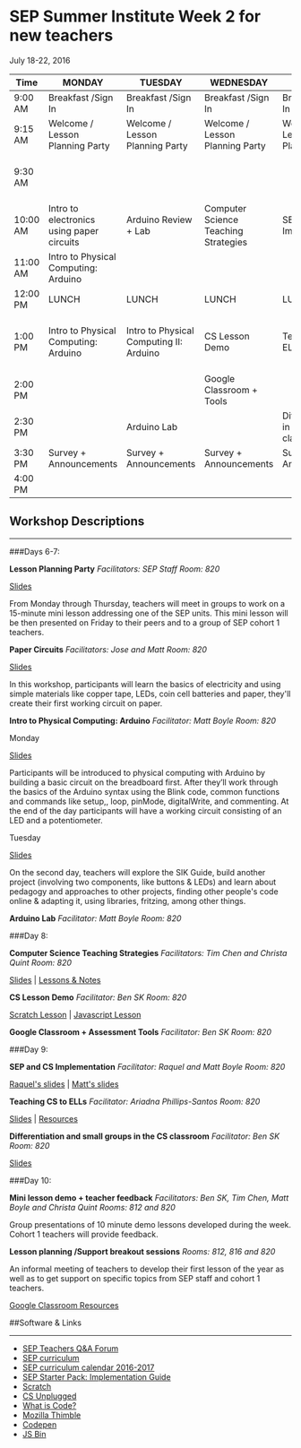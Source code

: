 # SEP Summer Institute Week 2 for new teachers
July 18-22, 2016


|Time | MONDAY | TUESDAY | WEDNESDAY | THURSDAY | FRIDAY |
| ----|--------|---------|-----------|----------|--------|
| 9:00 AM |Breakfast /Sign In|Breakfast /Sign In|Breakfast /Sign In|Breakfast /Sign In|Breakfast /Sign In
9:15 AM |Welcome / Lesson Planning Party |Welcome / Lesson Planning Party|Welcome / Lesson Planning Party|Welcome / Lesson Planning Party|Welcome / Lesson Planning Party|
9:30 AM | | | | | Mini lesson demo + feedback session
10:00 AM | Intro to electronics using paper circuits|Arduino Review + Lab|Computer Science Teaching Strategies|SEP & CS Implementation|
11:00 AM | Intro to Physical Computing: Arduino
12:00 PM |LUNCH|LUNCH|LUNCH|LUNCH|LUNCH|
1:00 PM |Intro to Physical Computing: Arduino|Intro to Physical Computing II: Arduino|CS Lesson Demo|Teaching CS to ELLs|Lesson planning / Support breakout sessions|
2:00 PM | | | Google Classroom + Tools|
2:30 PM | | Arduino Lab| | Differentiation in a CS classroom|
3:30 PM | Survey + Announcements | Survey + Announcements | Survey + Announcements |Survey + Announcements | Survey + Announcements
4:00 PM  |

## Workshop Descriptions
***
###Days 6-7:

**Lesson Planning Party**
*Facilitators: SEP Staff*
*Room: 820*

[Slides](https://docs.google.com/a/strongschools.nyc/presentation/d/1yk3502TXoVDZK5kXIIkBHR-VRl6cRPjX-cAUIEGkN0o/edit?usp=sharing)

From Monday through Thursday, teachers will meet in groups to work on a 15-minute mini lesson addressing one of the SEP units. This mini lesson will be then presented on Friday to their peers and to a group of SEP cohort 1 teachers.

**Paper Circuits**
*Facilitators: Jose and Matt*
*Room: 820*

[Slides](https://docs.google.com/a/strongschools.nyc/presentation/d/1NQ2Di4PVGhurg-o_UjsZzBrJooxAwAe_RqKR8mFqk64/edit?usp=sharing)

In this workshop, participants will learn the basics of electricity and using simple materials like copper tape, LEDs, coin cell batteries and paper, they'll create their first working circuit on paper.

**Intro to Physical Computing: Arduino**
*Facilitator: Matt Boyle*
*Room: 820*

Monday

[Slides](https://docs.google.com/a/strongschools.nyc/presentation/d/1gvT0b6IUNgIi6CRoDJzTAxkIEPkWZ0V3i54fBuDlNlo/edit?usp=sharing)

Participants will be introduced to physical computing with Arduino by building a basic circuit on the breadboard first. After they’ll work through the basics of the Arduino syntax using the Blink code, common functions and commands like setup,, loop, pinMode, digitalWrite, and commenting. At the end of the day participants will have a working circuit consisting of an LED and a potentiometer. 

Tuesday

[Slides](https://docs.google.com/a/strongschools.nyc/presentation/d/1gvT0b6IUNgIi6CRoDJzTAxkIEPkWZ0V3i54fBuDlNlo/edit?usp=sharing)

On the second day, teachers will explore the SIK Guide, build another project (involving two components, like buttons & LEDs) and learn about pedagogy and approaches to other projects, finding other people's code online & adapting it, using libraries, fritzing, among other things.


**Arduino Lab**
*Facilitator: Matt Boyle*
*Room: 820*

###Day 8:

**Computer Science Teaching Strategies**
*Facilitators: Tim Chen and Christa Quint*
*Room: 820*

[Slides](https://docs.google.com/presentation/d/1m_8YLyD8fjcSs3GkYKaMAU5qVKyMtWCd-AWwGaerUN0/edit?usp=sharing) | [Lessons & Notes](https://drive.google.com/a/strongschools.nyc/folderview?id=0B3omYkYPfQ0yZFZYWDFVNEg0Nmc&usp=sharing)


**CS Lesson Demo**
*Facilitator: Ben SK*
*Room: 820*

[Scratch Lesson](https://docs.google.com/presentation/d/1GIksaQMp1V_CxZcZNW-7UU7KyTQPi84E-YWggYOqxWY/edit?usp=sharing) | [Javascript Lesson](https://docs.google.com/presentation/d/1PB1c3xGxt9706-eDEtLLxEpNYM5ttPVsJ05j4iIPUfU/edit?usp=sharing)

**Google Classroom + Assessment Tools**
*Facilitator: Ben SK*
*Room: 820*

###Day 9:

**SEP and CS Implementation**
*Facilitator: Raquel and Matt Boyle*
*Room: 820*

[Raquel's slides](https://docs.google.com/presentation/d/1I5Kx_HbvBqQXNRU6pAaKX1R3OgbI7fQ6t5MMS64tnr0/edit?usp=sharing) | [Matt's slides](https://docs.google.com/a/strongschools.nyc/presentation/d/1WrUkeOwT0heZWZB2WqWpfW3dKrPiVr2RQLQAqMKjA-g/edit?usp=sharing)

**Teaching CS to ELLs**
*Facilitator: Ariadna Phillips-Santos*
*Room: 820*

[Slides](https://docs.google.com/a/strongschools.nyc/presentation/d/1yd3-Ic_r487MU1UJQ4A5_2D1FVQijy2zbvRbojQ9eVU/edit?usp=sharing) | [Resources](http://bit.ly/2aclh6S)

**Differentiation and small groups in the CS classroom**
*Facilitator: Ben SK*
*Room: 820*

[Slides](https://docs.google.com/presentation/d/1hL-VyZkavB1bgphF5ojT551JJlJt_L2P4TGLeNiA7aA/edit#slide=id.g10d5bd1038_1_0)

###Day 10:

**Mini lesson demo + teacher feedback**
*Facilitators: Ben SK, Tim Chen, Matt Boyle and Christa Quint*
*Rooms: 812 and 820*

Group presentations of 10 minute demo lessons developed during the week. Cohort 1 teachers will provide feedback.

**Lesson planning /Support breakout sessions**
*Rooms: 812, 816 and 820*

An informal meeting of teachers to develop their first lesson of the year as well as to get support on specific topics from SEP staff and cohort 1 teachers. 

[Google Classroom Resources](https://drive.google.com/a/strongschools.nyc/folderview?id=0B3omYkYPfQ0yZFd0YTZfNDlNSkU&usp=sharing)

##Software & Links
***
*   [SEP Teachers Q&A Forum](http://tinyurl.com/septeachers)
*   [SEP curriculum](https://drive.google.com/open?id=0B8D2ft9M8qQCamQwZGpJMEU2TEk)
*   [SEP curriculum calendar 2016-2017](https://docs.google.com/a/strongschools.nyc/document/d/10a8UPH6-v-aoAXGVo1c68VapsTHkJXgzROd6vStX6ZU/edit?usp=sharing)
*   [SEP Starter Pack: Implementation Guide](https://drive.google.com/a/strongschools.nyc/file/d/0B1tN9SuyE6fxOHJOZkxsYURPRHc/view)
*   [Scratch](https://scratch.mit.edu/)
*   [CS Unplugged](http://csunplugged.org/)
*   [What is Code?](https://www.bloomberg.com/graphics/2015-paul-ford-what-is-code/)
*   [Mozilla Thimble](https://thimble.mozilla.org/en-US/)
*   [Codepen](http://codepen.io/)
*   [JS Bin](https://jsbin.com/?html,output)
